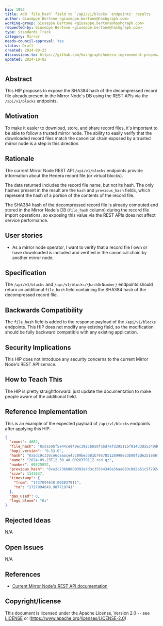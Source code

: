 ```yaml
---
hip: 1052
title: Add `file_hash` field to `/api/v1/blocks` endpoints' results
author: Giuseppe Bertone <giuseppe.bertone@hashgraph.com>
working-group: Giuseppe Bertone <giuseppe.bertone@hashgraph.com>
requested-by: Giuseppe Bertone <giuseppe.bertone@hashgraph.com>
type: Standards Track
category: Mirror
needs-council-approval: Yes
status: Draft
created: 2024-09-23
discussions-to: https://github.com/hashgraph/hedera-improvement-proposal/pull/1052
updated: 2024-10-02
---
```


## Abstract

This HIP proposes to expose the SHA384 hash of the decompressed record file already present in the Mirror Node's DB using the REST APIs via the `/api/v1/blocks` endpoints.

## Motivation

To make it easier to download, store, and share record files, it's important to be able to follow a trusted mirror node.
The ability to easily verify that the downloaded record files match the canonical chain exposed by a trusted mirror node is a step in this direction.

## Rationale

The current Mirror Node REST API `/api/v1/blocks` endpoints provide information about the Hedera record file (or virtual blocks).

The data returned includes the record file name, but not its hash. The only hashes present in the result are the `hash` and `previous_hash` fields, which represent the hash of a portion of the contents of the record file.

The SHA384 hash of the decompressed record file is already computed and stored in the Mirror Node's DB (`file_hash` column) during the record file import operations, so exposing this value via the REST APIs does not affect service performance.

## User stories

- As a mirror node operator, I want to verify that a record file I own or have downloaded is included and verified in the canonical chain by another mirror node.
  
## Specification

The `/api/v1/blocks` and `/api/v1/blocks/{hashOrNumber}` endpoints should return an additional `file_hash` field containing the SHA384 hash of the decompressed record file.

## Backwards Compatibility

The `file_hash` field is added to the response payload of the `/api/v1/blocks` endpoints. This HIP does not modify any existing field, so the modification should be fully backward compatible with any existing application.

## Security Implications

This HIP does not introduce any security concerns to the current Mirror Node's REST API service.

## How to Teach This

The HIP is pretty straightforward: just update the documentation to make people aware of the additional field.

## Reference Implementation

This is an example of the expected payload of `/api/v1/blocks` endpoints after applying this HIP:

```json
{
  "count": 4682,
  "file_hash": "0xda59bf5e44ce940ec3925b8a0fabd7efd295115f01433da5340d6aed3815e0ce3c2cf0e08f7008e1b7d5e8798e3efd41",
  "hapi_version": "0.53.0",
  "hash": "0x5dc9c330ce6caaace43c09bec681b796785128998e33b08f2de251e86f70b6219f17813ddb8450dd24f91cdaed9d587b",
  "name": "2024-09-23T12_30_48.002037911Z.rcd.gz",
  "number": 69525892,
  "previous_hash": "0xe2c73bb8009393a7d3c35564340a5baa863c0d2a51c5f792480dce63032adb4bd0eaf6a1f2c0723fc51964972eb83867",
  "size": 1141037,
  "timestamp": {
    "from": "1727094648.002037911",
    "to": "1727094649.987719741"
  },
  "gas_used": 0,
  "logs_bloom": "0x"
}
```

## Rejected Ideas

N/A

## Open Issues

N/A

## References

- [Current Mirror Node's REST API documentation](https://mainnet.mirrornode.hedera.com/api/v1/docs/)

## Copyright/license

This document is licensed under the Apache License, Version 2.0 -- see [LICENSE](../LICENSE) or (<https://www.apache.org/licenses/LICENSE-2.0>)
